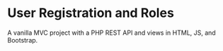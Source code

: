 
# User Registration and Roles
A vanilla MVC project with a PHP REST API and views in HTML, JS, and Bootstrap.